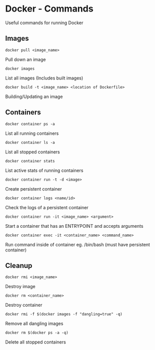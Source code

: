 # Docker - Commands

Useful commands for running Docker

## Images

```docker pull <image_name>```

Pull down an image

```docker images```

List all images (Includes built images)

```docker build -t <image_name> <location of Dockerfile>```

Building/Updating an image

## Containers

```docker container ps -a```

List all running containers

```docker container ls -a```

List all stopped containers

```docker container stats```

List active stats of running containers

```docker container run -t -d <image>```

Create persistent container

```docker container logs <name/id>```

Check the logs of a persistent container

```docker container run -it <image_name> <argument>```

Start a container that has an ENTRYPOINT and accepts arguments

```docker container exec -it <container_name> <command_name>```

Run command inside of container eg. /bin/bash (must have persistent container)

## Cleanup

```docker rmi <image_name>```

Destroy image

```docker rm <container_name>```

Destroy container

```docker rmi -f $(docker images -f "dangling=true" -q)```

Remove all dangling images

```docker rm $(docker ps -a -q)```

Delete all stopped containers



